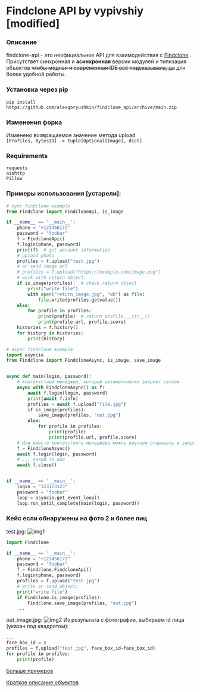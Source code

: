 # Findclone API by vypivshiy [modified]

### Описание

findclone-api - это неофициальное API для взаимодействия с [Findclone](https://findclone.ru) . Присутствет синхронная
и __асинхронная__ версии модулей и типизация объектов
~~чтобы модная и современная IDE всё подсказывала, да~~ для более удобной работы.

### Установка через pip

`pip install https://github.com/alexgoryushkin/findclone_api/archive/main.zip`

### Изменения форка

Изменено возвращаемое значение метода upload  
`[Profiles, BytesIO] -> Tuple[Optional[Image], dict]`

### Requirements

```
requests
aiohttp
Pillow
```

### Примеры использования [устарели]:

```python
# sync findclone example
from Findclone import FindcloneApi, is_image

if __name__ == '__main__':
    phone = "+123456172"
    password = "foobar"
    f = FindcloneApi()
    f.login(phone, password)
    print(f)  # get account information
    # upload photo
    profiles = f.upload("test.jpg")
    # or send image url
    # profiles = f.upload("https://example.com/image.png")
    # work with return object:
    if is_image(profiles):  # check return object
        print("write file")
        with open("return_image.jpg", "wb") as file:
            file.write(profiles.getvalue())
    else:
        for profile in profiles:
            print(profile)  # return profile.__str__()
            print(profile.url, profile.score)
    histories = f.history()
    for history in histories:
        print(history)
```

```python
# async findclone example
import asyncio
from Findclone import FindcloneAsync, is_image, save_image


async def main(login, password):
    # контектстный менеджер, который автоматически закроет сессию
    async with FindcloneAsync() as f:
        await f.login(login, password)
        print(await f.info)
        profiles = await f.upload("file.jpg")
        if is_image(profiles):
            save_image(profiles, "out.jpg")
        else:
            for profile in profiles:
                print(profile)
                print(profile.url, profile.score)
    # Или вместо контекстного менеджера можно вручную открывать и закрывать сессию
    f = FindcloneAsync()
    await f.login(login, password)
    # ... какой то код
    await f.close()


if __name__ == '__main__':
    login = "123123123"
    password = "foobar"
    loop = asyncio.get_event_loop()
    loop.run_until_complete(main(login, password))
```

### Кейс если обнаружены на фото 2 и более лиц

test.jpg:
![img1](https://i.ibb.co/ZN2RM5F/Young-happy-couple-using-two-phones-share-social-media-news-at-home-smiling-husband-and-wife-millenn.jpg)

```python
import Findclone

if __name__ == '__main__':
    phone = "+123456172"
    password = "foobar"
    f = Findclone.FindcloneApi()
    f.login(phone, password)
    profiles = f.upload("test.jpg")
    # write or send object:
    print("write file")
    if Findclone.is_image(profiles):
        Findclone.save_image(profiles, "out.jpg")
    ...
```

out_image.jpg:
![img2](https://i.ibb.co/SnrGGnD/test-123.png)
Из результата с фотографии, выбираем id лица (указан под квадратом):

```python
...
face_box_id = 0
profiles = f.upload("test.jpg", face_box_id=face_box_id)
for profile in profiles:
    print(profile)
``` 

[Больше примеров](https://github.com/vypivshiy/findclone_api/tree/main/examples)

[Краткое описание объектов](OBJECTS.md)